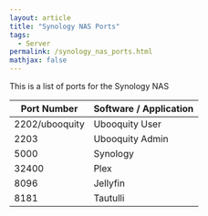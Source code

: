 ```yaml
---
layout: article
title: "Synology NAS Ports"
tags:
  - Server
permalink: /synology_nas_ports.html
mathjax: false
---
```


This is a list of ports for the Synology NAS

| Port Number    | Software / Application |
| -------------- | ---------------------- |
| 2202/ubooquity | Ubooquity User         |
| 2203           | Ubooquity Admin        |
| 5000           | Synology               |
| 32400          | Plex                   |
| 8096           | Jellyfin               |
| 8181           | Tautulli               |

